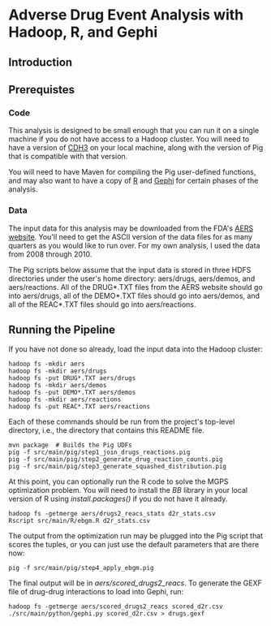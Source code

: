 # Adverse Drug Event Analysis with Hadoop, R, and Gephi

## Introduction

## Prerequistes

### Code

This analysis is designed to be small enough that you can run it on a single machine if you
do not have access to a Hadoop cluster. You will need to have a version of [CDH3](https://ccp.cloudera.com/display/CDHDOC/CDH3+Installation)
on your local machine, along with the version of Pig that is compatible with that version.

You will need to have Maven for compiling the Pig user-defined functions, and may also want to have a
copy of [R](http://www.r-project.org/) and [Gephi](http://gephi.org/) for certain phases of the analysis.

### Data
The input data for this analysis may be downloaded from the FDA's [AERS website](http://www.fda.gov/Drugs/GuidanceComplianceRegulatoryInformation/Surveillance/AdverseDrugEffects/ucm083765.htm). You'll need to get the ASCII version of the data files for as many quarters as you would like to run over. For my own analysis, I used the data from 2008 through 2010.

The Pig scripts below assume that the input data is stored in three HDFS directories under
the user's home directory: aers/drugs, aers/demos, and aers/reactions. All of the DRUG*.TXT
files from the AERS website should go into aers/drugs, all of the DEMO*.TXT files should go
into aers/demos, and all of the REAC*.TXT files should go into aers/reactions.

## Running the Pipeline

If you have not done so already, load the input data into the Hadoop cluster:

	hadoop fs -mkdir aers
	hadoop fs -mkdir aers/drugs
	hadoop fs -put DRUG*.TXT aers/drugs
	hadoop fs -mkdir aers/demos
	hadoop fs -put DEMO*.TXT aers/demos
	hadoop fs -mkdir aers/reactions
	hadoop fs -put REAC*.TXT aers/reactions

Each of these commands should be run from the project's top-level directory,
i.e., the directory that contains this README file.

	mvn package  # Builds the Pig UDFs
	pig -f src/main/pig/step1_join_drugs_reactions.pig
	pig -f src/main/pig/step2_generate_drug_reaction_counts.pig
	pig -f src/main/pig/step3_generate_squashed_distribution.pig

At this point, you can optionally run the R code to solve the MGPS
optimization problem. You will need to install the *BB* library in your
local version of R using *install.packages()* if you do not have it already.

	hadoop fs -getmerge aers/drugs2_reacs_stats d2r_stats.csv
	Rscript src/main/R/ebgm.R d2r_stats.csv

The output from the optimization run may be plugged into the Pig script
that scores the tuples, or you can just use the default parameters that
are there now:

	pig -f src/main/pig/step4_apply_ebgm.pig

The final output will be in *aers/scored_drugs2_reacs*. To generate the GEXF
file of drug-drug interactions to load into Gephi, run:

	hadoop fs -getmerge aers/scored_drugs2_reacs scored_d2r.csv
	./src/main/python/gephi.py scored_d2r.csv > drugs.gexf

